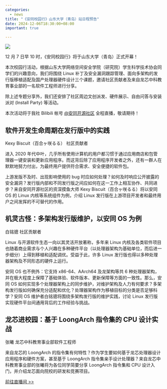 ```yaml
---
categories:
  - news
title: "《安同校园行》山东大学（青岛）站日程预告"
date: 2024-12-06T18:30:00+08:00
important: true

---
```

![](/assets/news/aosc-sdu-poster.png)



12 月 7 日早 10 时，《安同校园行》将于山东大学（青岛）正式开幕！

本次校园行活动，根据山东大学网络空间安全学院（研究院）学生科学技术协会同学们的兴趣意向，我们将围绕 Linux 补丁及安全漏洞跟踪管理、面向多架构的发行版移植适配及国产处理器硬件设计三个课题，邀请社区贡献者及来自龙芯中科教育事业部的一名软件工程师进行分享。

除上述专题分享外，我们还安排了社区周边文创派发、硬件展示、自由问答与安装派对 (Install Party) 等活动。

本次活动将于我社 Bilibili 帐号 [@安同开源社区](https://space.bilibili.com/3494371531950426) 全程直播，敬请期待！

## 软件开发生命周期在发行版中的实践

Kexy Biscuit（百合ヶ咲るる）  社区贡献者

进入 2020 年代中叶，几乎所有使用计算机的用户都习惯于通过应用商店和包管理器一键安装和更新应用程序。而这背后除了应用程序开发者之外，还有一群人在默默地努力付出，为最终用户提供符合需求、安全便捷的软件包。

上游发版不及时、出现影响使用的 bug 时应如何处理？如何及时响应公开披露的安全漏洞？发行版内部和不同发行版之间应如何在这一工作上相互协作、共同进步？来自安同开源社区的资深摸鱼大师 Kexy Biscuit（百合ヶ咲るる）将以安同 OS 的 Linux 内核等系统组件为例，介绍 Linux 发行版在上游项目开发者和最终用户之间发挥的不可替代的作用。

## 机灵古怪：多架构发行版维护，以安同 OS 为例
白铭骢  社区贡献者

Linux 与开源软件生态一向以其灵活开放著称，多年来 Linux 内核及各类软件项目也随着商业需求与个人兴趣在多种硬件平台（以处理器架构为基础单位，而后进一步细分）上得到移植和适配调优。受益于此，许多 Linux 发行版也得以多种处理器架构及不同形态的硬件上运行。

安同 OS 也不例外：它支持 x86-64、AArch64 及龙架构等共 6 种处理器架构，并在极大程度上保障了基础体验、软件版本、更新保障等方面的一致性。那么，安同 OS 如何实现多个处理器架构上的同步维护，对维护架构及人力有何要求？多架构发行版如何确保充分适配和优化？处理器架构作为移植目标的分类是否足够科学？安同 OS 维护者白铭骢将围绕多架构发行版的维护实践，讨论 Linux 发行版实现硬件平台间通用背后的工作经验与挑战。

## 龙芯进校园：基于 LoongArch 指令集的 CPU 设计实战
张曦  龙芯中科教育事业部软件工程师

来自龙芯的 LoongArch 的指令集有何特性？作为学生要如何基于龙芯处理器设计应用程序和硬件方案，甚至基于 LoongArch 指令集亲手设计处理器？来自龙芯中科教育事业部的张曦将为各位同学简要分享 LoongArch 指令集和 CPU 设计入门，并介绍龙芯面向院校的研发和竞赛项目。

[前往直播间 >>](https://live.bilibili.com/30341581)
